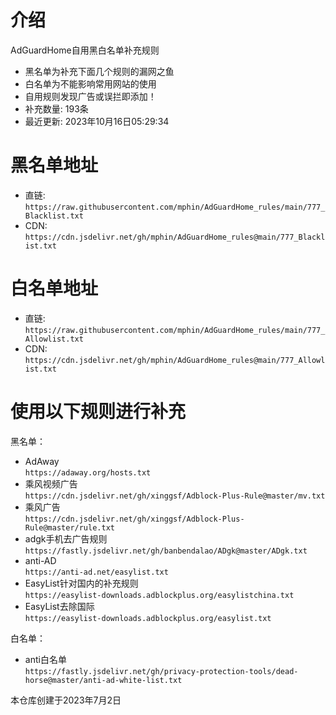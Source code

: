 # 介绍
AdGuardHome自用黑白名单补充规则  
* 黑名单为补充下面几个规则的漏网之鱼
* 白名单为不能影响常用网站的使用
* 自用规则发现广告或误拦即添加！
* 补充数量: 193条
* 最近更新: 2023年10月16日05:29:34
# 黑名单地址
* 直链:  
`https://raw.githubusercontent.com/mphin/AdGuardHome_rules/main/777_Blacklist.txt`  
* CDN:  
`https://cdn.jsdelivr.net/gh/mphin/AdGuardHome_rules@main/777_Blacklist.txt`  
# 白名单地址 
* 直链:  
`https://raw.githubusercontent.com/mphin/AdGuardHome_rules/main/777_Allowlist.txt`  
* CDN:  
`https://cdn.jsdelivr.net/gh/mphin/AdGuardHome_rules@main/777_Allowlist.txt`  

# 使用以下规则进行补充  
黑名单：   
* AdAway  
`https://adaway.org/hosts.txt`  
* 乘风视频广告  
`https://cdn.jsdelivr.net/gh/xinggsf/Adblock-Plus-Rule@master/mv.txt`
* 乘风广告  
`https://cdn.jsdelivr.net/gh/xinggsf/Adblock-Plus-Rule@master/rule.txt`  
* adgk手机去广告规则  
`https://fastly.jsdelivr.net/gh/banbendalao/ADgk@master/ADgk.txt`  
* anti-AD  
`https://anti-ad.net/easylist.txt`  
* EasyList针对国内的补充规则  
`https://easylist-downloads.adblockplus.org/easylistchina.txt`  
* EasyList去除国际  
`https://easylist-downloads.adblockplus.org/easylist.txt`  

白名单：  
* anti白名单  
`https://fastly.jsdelivr.net/gh/privacy-protection-tools/dead-horse@master/anti-ad-white-list.txt`  


        
本仓库创建于2023年7月2日
